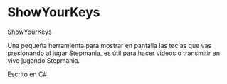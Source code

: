 # ShowYourKeys

ShowYourKeys

Una pequeña herramienta para mostrar en pantalla las teclas que vas presionando al jugar Stepmania, es útil para hacer videos o transmitir en vivo jugando Stepmania.

Escrito en C#